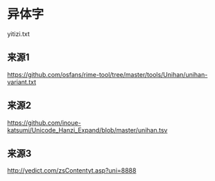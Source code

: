 # 异体字

yitizi.txt


## 来源1
https://github.com/osfans/rime-tool/tree/master/tools/Unihan/unihan-variant.txt

## 来源2
https://github.com/inoue-katsumi/Unicode_Hanzi_Expand/blob/master/unihan.tsv

## 来源3
http://yedict.com/zsContentyt.asp?uni=8888

